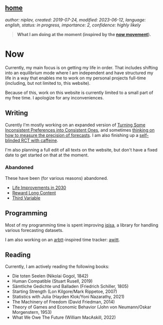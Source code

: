 [home](./index.md)
------------------

*author: niplav, created: 2019-07-24, modified: 2023-06-12, language: english, status: in progress, importance: 2, confidence: highly likely*

> __What I am doing at the moment (inspired by the
> [now movement](https://nownownow.com/about)).__

Now
====

Currently, my main focus is on getting my life in order. That includes
shifting into an equilibrium mode where I am independent and have
structured my life in a way that enables me to work on my personal
projects full-time (including, but not limited to, this website).

Because of this, work on this website is currently limited to a small
part of my free time. I apologize for any inconveniences.

Writing
-------

Curently I'm mostly working on an expanded version of [Turning Some
Inconsistent Preferences into Consistent Ones](./turning.html),
and sometimes [thinking on how to measure the precision of
forecasts](./precision.md). I am also finishing up a [self-blinded RCT
with caffeine](./nootropics.html#SelfBlinded_RCT_A).

I'm also planning a full edit of all texts on the website, but don't
have a fixed date to get started on that at the moment.

### Abandoned

These have been (for various reasons) abandoned.

* [Life Improvements in 2030](./life_improvements_2030.html)
* [Reward Long Content](./reward.html)
* [Third Variable](./third.html)

Programming
-----------

Most of my programming time is spent improving
[iqisa](https://github.com/niplav/iqisa), a library for handling various
forecasting datasets.

I am also working on an [arbtt](https://arbtt.nomeata.de/)-inspired time
tracker: [awitt](https://github.com/niplav/awitt).

Reading
-------

Currently, I am actively reading the following books:

* Die toten Seelen (Nikolai Gogol, 1842)
* Human Compatible (Stuart Rusell, 2019)
* Sämtliche Gedichte und Balladen (Friedrich Schiller, 1805)
* Starting Strength (Lon Kilgore/Mark Rippetoe, 2007)
* Statistics with Julia (Hayden Klok/Yoni Nazarathy, 2021)
* The Machinery of Freedom (David Friedman, 2014)
* Theory of Games and Economic Behavior (John von Neumann/Oskar Morgenstern, 1953)
* What We Owe The Future (William MacAskill, 2022)
